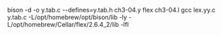 bison -d -o y.tab.c --defines=y.tab.h ch3-04.y
flex ch3-04.l
gcc lex.yy.c y.tab.c -L/opt/homebrew/opt/bison/lib -ly -L/opt/homebrew/Cellar/flex/2.6.4_2/lib -lfl

